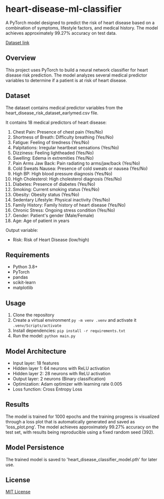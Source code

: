 # heart-disease-ml-classifier

A PyTorch model designed to predict the risk of heart disease based on a combination of symptoms, lifestyle factors, and medical history.
The model achieves approximately 99.27% accuracy on test data.

[Dataset link](https://www.kaggle.com/datasets/mahatiratusher/heart-disease-risk-prediction-dataset)

## Overview

This project uses PyTorch to build a neural network classifier for heart disease risk prediction. The model analyzes several medical predictor variables to determine if a patient is at risk of heart disease.

## Dataset

The dataset contains medical predictor variables from the heart_disease_risk_dataset_earlymed.csv file.

It contains 18 medical predictors of heart disease:

1. Chest Pain: Presence of chest pain (Yes/No)
2. Shortness of Breath: Difficulty breathing (Yes/No)
3. Fatigue: Feeling of tiredness (Yes/No)
4. Palpitations: Irregular heartbeat sensations (Yes/No)
5. Dizziness: Feeling lightheaded (Yes/No)
6. Swelling: Edema in extremities (Yes/No)
7. Pain Arms Jaw Back: Pain radiating to arms/jaw/back (Yes/No)
8. Cold Sweats Nausea: Presence of cold sweats or nausea (Yes/No)
9. High BP: High blood pressure diagnosis (Yes/No)
10. High Cholesterol: High cholesterol diagnosis (Yes/No)
11. Diabetes: Presence of diabetes (Yes/No)
12. Smoking: Current smoking status (Yes/No)
13. Obesity: Obesity status (Yes/No)
14. Sedentary Lifestyle: Physical inactivity (Yes/No)
15. Family History: Family history of heart disease (Yes/No)
16. Chronic Stress: Ongoing stress condition (Yes/No)
17. Gender: Patient's gender (Male/Female)
18. Age: Age of patient in years

Output variable:

- Risk: Risk of Heart Disease (low/high)

## Requirements

- Python 3.8+
- PyTorch
- pandas
- scikit-learn
- matplotlib

## Usage

1. Clone the repository
2. Create a virtual environment `py -m venv .venv` and activate it `.venv/Scripts/activate`
3. Install dependencies: `pip install -r requirements.txt`
4. Run the model: `python main.py`

## Model Architecture

- Input layer: 18 features
- Hidden layer 1: 64 neurons with ReLU activation
- Hidden layer 2: 28 neurons with ReLU activation
- Output layer: 2 neurons (Binary classification)
- Optimization: Adam optimizer with learning rate 0.005
- Loss function: Cross Entropy Loss

## Results

The model is trained for 1000 epochs and the training progress is visualized through a loss plot that is automatically generated and saved as 'loss_plot.png'.
The model achieves approximately 99.27% accuracy on the test set, with results being reproducible using a fixed random seed (392).

## Model Persistence

The trained model is saved to 'heart_disease_classifier_model.pth' for later use.

## License

[MIT License](LICENSE)
